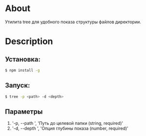 # About

Утилита tree для удобного показа структуры файлов директории.

# Description

## Установка:

```sh
$ npm install -g
```

## Запуск:

```sh
$ tree -p <path> -d <depth>
```

## Параметры

1. '-p, --path <path>', 'Путь до целевой папки (string, required)'
2. '-d, --depth <depth>', 'Опция глубины показа (number, required)'

